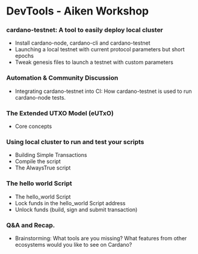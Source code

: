 # DevTools - Aiken Workshop

### cardano-testnet: A tool to easily deploy local cluster
- Install cardano-node, cardano-cli and cardano-testnet 
- Launching a local testnet with current protocol parameters but short epochs
- Tweak genesis files to launch a testnet with custom parameters

### Automation & Community Discussion
- Integrating cardano-testnet into CI: How cardano-testnet is used to run cardano-node tests. 

### The Extended UTXO Model (eUTxO) 
- Core concepts

### Using local cluster to run and test your scripts
- Building Simple Transactions
- Compile the script
- The AlwaysTrue script

### The hello world Script
- The hello_world Script
- Lock funds in the hello_world Script address
- Unlock funds (build, sign and submit transaction)

### Q&A and Recap.
- Brainstorming: What tools are you missing? What features from other ecosystems would you like to see on Cardano?